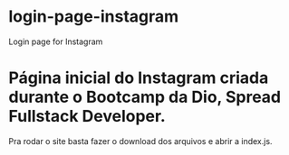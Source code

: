 # login-page-instagram
Login page for Instagram

# Página inicial do Instagram criada durante o Bootcamp da Dio, Spread Fullstack Developer.

Pra rodar o site basta fazer o download dos arquivos e abrir a index.js.
